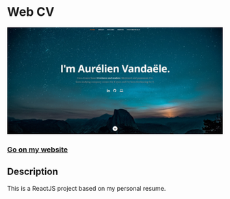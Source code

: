 # Web CV
![ReactJS Resume Website Template](resume-screenshot.jpg?raw=true "ReactJS Resume Website Template")

### <a href="https://avandaele.fr/">Go on my website</a>

## Description

This is a ReactJS project based on my personal resume.